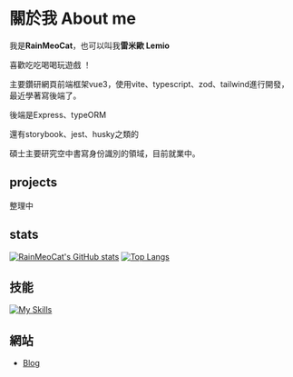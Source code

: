 
# 關於我 About me
我是**RainMeoCat**，也可以叫我**雷米歐 Lemio**

喜歡吃吃喝喝玩遊戲 ！

主要鑽研網頁前端框架vue3，使用vite、typescript、zod、tailwind進行開發，最近學著寫後端了。

後端是Express、typeORM

還有storybook、jest、husky之類的

碩士主要研究空中書寫身份識別的領域，目前就業中。
## projects

整理中

## stats
[![RainMeoCat's GitHub stats](https://github-readme-stats.vercel.app/api?username=RainMeoCat&count_private=true&show_icons=true&locale=zh-tw&theme=vue-dark)](https://github.com/RainMeoCat/github-readme-stats)
[![Top Langs](https://github-readme-stats.vercel.app/api/top-langs/?username=RainMeoCat&count_private=true&locale=zh-tw&layout=compact&theme=vue-dark)](https://github.com/RainMeoCat/github-readme-stats)
## 技能
[![My Skills](https://skillicons.dev/icons?i=js,ts,vue,nuxt,nodejs,vite,html,css,sass,tailwind,py,git,figma,docker,express,mysql&perline=8)](https://skillicons.dev)


## 網站
* [Blog](https://blog.rainmeocat.com/)

